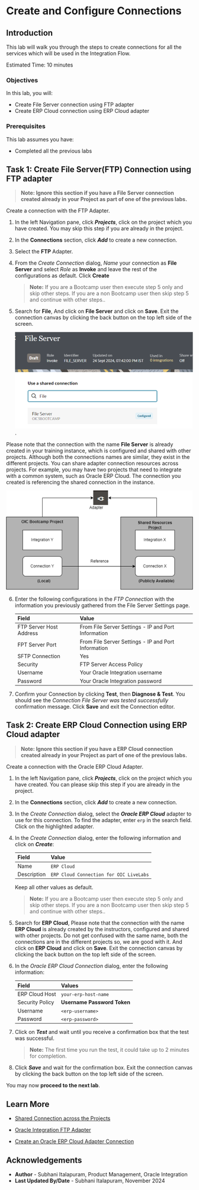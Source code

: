 # Create and Configure Connections

## Introduction

This lab will walk you through the steps to create connections for all the services which will be used in the Integration Flow.

Estimated Time: 10 minutes

### Objectives

In this lab, you will:

- Create File Server connection using FTP adapter
- Create ERP Cloud connection using ERP Cloud adapter

### Prerequisites

This lab assumes you have:

- Completed all the previous labs

## Task 1: Create File Server(FTP) Connection using FTP adapter

> **Note: Ignore this section if you have a File Server connection created already in your Project as part of one of the previous labs.**

Create a connection with the FTP Adapter.

1. In the left Navigation pane, click ***Projects***, click on the project which you have created.
    You may skip this step if you are already in the project.
2. In the **Connections** section, click ***Add*** to create a new connection.
3. Select the **FTP** Adapter.
4. From the *Create Connection* dialog, *Name* your connection as **File Server** and select *Role* as **Invoke** and leave the rest of the configurations as default. Click **Create**

    > **Note:** If you are a Bootcamp user then execute step 5 only and skip other steps.
    If you are a non Bootcamp user then skip step 5 and continue with other steps..

5. Search for **File**, And click on **File Server** and click on **Save**. Exit the connection canvas by clicking the back button on the top left side of the screen.

    ![File Server Connection](images/fileserversharedconn.png).

Please note that the connection with the name **File Server** is already created in your training instance, which is configured and shared with other projects. Although both the connections names are similar, they exist in the different projects. You can share adapter connection resources across projects. For example, you may have two projects that need to integrate with a common system, such as Oracle ERP Cloud. The connection you created is referencing the shared connection in the instance.

![Shared Connection](images/connection-sharing.png)

6. Enter the following configurations in the *FTP Connection* with the information you previously gathered from the File Server Settings page.  

    | Field                   | Value                                                 |
    |-------------------------|-------------------------------------------------------|
    | FTP Server Host Address | From File Server Settings - IP and Port Information   |
    | FPT Server Port         | From File Server Settings - IP and Port Information   |
    | SFTP Connection         | Yes                                                   |
    | Security                | FTP Server Access Policy                              |
    | Username                | Your Oracle Integration username                      |
    | Password                | Your Oracle Integration password                      |

7. Confirm your Connection by clicking **Test**, then **Diagnose & Test**. You should see the *Connection File Server was tested successfully* confirmation message. Click **Save** and exit the Connection editor.

## Task 2: Create ERP Cloud Connection using ERP Cloud adapter

> **Note: Ignore this section if you have a ERP Cloud connection created already in your Project as part of one of the previous labs.**

Create a connection with the Oracle ERP Cloud Adapter.

1. In the left Navigation pane, click ***Projects***, click on the project which you have created.
    You can please skip this step if you are already in the project.
2. In the **Connections** section, click ***Add*** to create a new connection.

3. In the *Create Connection* dialog, select the ***Oracle ERP Cloud*** adapter to use for this connection. To find the adapter, enter `erp` in the search field. Click on the highlighted adapter.
4. In the *Create Connection* dialog, enter the following information and click on ***Create***:

    | **Field**        | **Value**          |
    | --- | ----------- |
    | Name         | `ERP Cloud`       |
    | Description  | `ERP Cloud Connection for OIC LiveLabs` |

    Keep all other values as default.

    > **Note:** If you are a Bootcamp user then execute step 5 only and skip other steps.
    If you are a non Bootcamp user then skip step 5 and continue with other steps..

5. Search for **ERP Cloud**, Please note that the connection with the name **ERP Cloud** is already created by the instructors, configured and shared with other projects.
Do not get confused with the same name, both the connections are in the different projects so, we are good with it. And click on **ERP Cloud** and click on **Save**. Exit the connection canvas by clicking the back button on the top left side of the screen.

6. In the *Oracle ERP Cloud Connection* dialog, enter the following information:

    | **Field**  | **Values** |
    |---|---|
    |ERP Cloud Host | `your-erp-host-name` |
    |Security Policy | **Username Password Token**|
    |Username | `<erp-username>`|
    |Password | `<erp-password>`|

7. Click on ***Test*** and wait until you receive a
confirmation box that the test was successful.

    > **Note:** The first time you run the test, it could take up to 2 minutes for completion.

8. Click ***Save*** and wait for the confirmation box. Exit the connection canvas by clicking the back button on the top left side of the screen.

You may now **proceed to the next lab**.

## Learn More

- [Shared Connection across the Projects](https://docs.oracle.com/en/cloud/paas/application-integration/integrations-user/design-project.html#GUID-8B2FBBB5-4F68-4690-AD73-19F79E5577C8)

- [Oracle Integration FTP Adapter](https://docs.oracle.com/en/cloud/paas/application-integration/ftp-adapter/ftp-adapter-capabilities.html#GUID-59194DED-31DC-4E3D-893C-0064D7CC65A0)

- [Create an Oracle ERP Cloud Adapter Connection](https://docs.oracle.com/en/cloud/paas/application-integration/erp-adapter/create-oracle-erp-cloud-adapter-connection.html)

## Acknowledgements

- **Author** - Subhani Italapuram, Product Management, Oracle Integration
- **Last Updated By/Date** - Subhani Italapuram, November 2024
